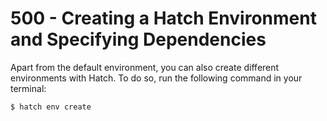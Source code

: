 # 500 - Creating a Hatch Environment and Specifying Dependencies

Apart from the default environment, you can also create different environments with Hatch. To do so, run the following command in your terminal:

```
$ hatch env create
```


